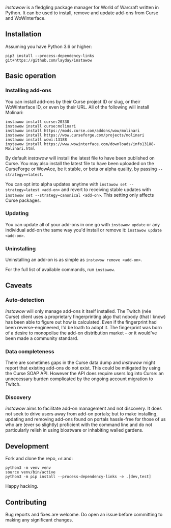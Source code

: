 
_instawow_ is a fledgling package manager for World of Warcraft written
in Python.  It can be used to install, remove and update add-ons
from Curse and WoWInterface.

## Installation

Assuming you have Python 3.6 or higher:

```
pip3 install --process-dependency-links git+https://github.com/layday/instawow
```

## Basic operation

### Installing add-ons

You can install add-ons by their Curse project&nbsp;ID or slug, or their
WoWInterface&nbsp;ID, or even by their URL.  All of the following will install
Molinari:

```
instawow install curse:20338
instawow install curse:molinari
instawow install https://mods.curse.com/addons/wow/molinari
instawow install https://wow.curseforge.com/projects/molinari
instawow install wowi:13188
instawow install https://www.wowinterface.com/downloads/info13188-Molinari.html
```

By default _instawow_ will install the latest file to have been published on
Curse.  You may also install the latest file to have been uploaded
on the CurseForge or WowAce, be it stable, or beta or alpha quality,
by passing `--strategy==latest`.

You can opt into alpha updates anytime with
`instawow set --strategy=latest <add-on>` and revert to receiving stable updates
with `instawow set --strategy=canonical <add-on>`.
This setting only affects Curse packages.

### Updating

You can update all of your add-ons in one go with `instawow update` or any
individual add-on the same way you'd install or remove it:
`instawow update <add-on>`.

### Uninstalling

Uninstalling an add-on is as simple as `instawow remove <add-on>`.

For the full list of available commands, run `instawow`.

## Caveats

### Auto-detection

_instawow_ will only manage add-ons it itself installed.  The Twitch (née Curse)
client uses a proprietary fingerprinting algo that nobody (that I know) has
been able to figure out how is calculated.  Even if the fingerprint had been
reverse-engineered, I'd be loath to adopt it.  The fingerprint was born of a
desire to monopolise the add-on distribution market – or it would've
been made a community standard.

### Data completeness

There are sometimes gaps in the Curse data dump and _instawow_ might report
that existing add-ons do not exist.  This could be mitigated by using the
Curse SOAP&nbsp;API.  However the API does require users log into
Curse: an unnecessary burden complicated by the ongoing account migration to
Twitch.

### Discovery

_instawow_ aims to facilitate add-on management and not discovery.
It does not seek to drive users away from add-on portals; but to make
installing, updating and removing add-ons found on portals hassle-free
for those of us who are (ever so slightly) proficient with the command line
and do not particularly relish in using bloatware or inhabiting
walled gardens.

## Development

Fork and clone the repo, `cd` and:

```
python3 -m venv venv
source venv/bin/active
python3 -m pip install --process-dependency-links -e .[dev,test]
```

Happy hacking.

## Contributing

Bug reports and fixes are welcome.  Do open an issue before committing to making
any significant changes.
